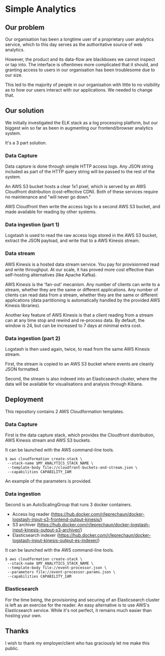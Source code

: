 # Simple Analytics

## Our problem

Our organisation has been a longtime user of a proprietary user analytics service,
which to this day serves as the authoritative source of web analytics.

However, the product and its data-flow are blackboxes we cannot inspect or tap into.
The interface is oftentimes more complicated that it should, and granting access
to users in our organisation has been troublesome due to our size.

This led to the majority of people in our organisation with little to no visibility
as to how our users interact with our applications. We needed to change that.

## Our solution

We initially investigated the ELK stack as a log processing platform, but our
biggest win so far as been in augmenting our frontend/browser analytics system.

It's a 3 part solution.

### Data Capture

Data capture is done through simple HTTP access logs. Any JSON string included
as part of the HTTP query string will be passed to the rest of the system.

An AWS S3 bucket hosts a clear 1x1 pixel, which is served by an AWS Cloudfront
distribution (cost-effective CDN). Both of these services require no maintenance
and "will never go down."

AWS Cloudfront then write the access logs to a second AWS S3 bucket, and made
available for reading by other systems.

### Data ingestion (part 1)

Logstash is used to read the raw access logs stored in the AWS S3 bucket, extract
the JSON payload, and write that to a AWS Kinesis stream.

### Data stream

AWS Kinesis is a hosted data stream service. You pay for provisionned read and
write throughput. At our scale, it has proved more cost effective than self-hosting
alternatives (like Apache Kafka).

AWS Kinesis is the 'fan-out' mecanism. Any number of clients can write to a stream,
whether they are the same or different applications. Any number of clients can
read data from a stream, whether they are the same or different applications
(data partitioning is automatically handled by the provided AWS Kinesis libraries).

Another key feature of AWS Kinesis is that a client reading from a stream can
at any time stop and rewind and re-process data. By default, the window is 24,
but can be increased to 7 days at minimal extra cost.

### Data ingestion (part 2)

Logstash is then used again, twice, to read from the same AWS Kinesis stream.

First, the stream is copied to an AWS S3 bucket where events are cleanly JSON
formatted.

Second, the stream is also indexed into an Elasticsearch cluster, where the
data will be available for visualisations and analysis through Kibana.

## Deployment

This repository contains 2 AWS Cloudformation templates.

### Data Capture

First is the data capture stack, which provides the Cloudfront distribution,
AWS Kinesis stream and AWS S3 buckets.

It can be launched with the AWS command-line tools.

```shell
$ aws cloudformation create-stack \
 --stack-name $MY_ANALYTICS_STACK_NAME \
 --template-body file://cloudfront-buckets-and-stream.json \
 --capabilities CAPABILITY_IAM
```

An example of the parameters is provided.

### Data ingestion

Second is an AutoScalingGroup that runs 3 docker containers.

* Access log reader (https://hub.docker.com/r/leprechaun/docker-logstash-input-s3-frontend-output-kinesis/)
* S3 archiver (https://hub.docker.com/r/leprechaun/docker-logstash-input-kinesis-output-s3-archiver/)
* Elasticsearch indexer (https://hub.docker.com/r/leprechaun/docker-logstash-input-kinesis-output-es-indexer/)

It can be launched with the AWS command-line tools.

```shell
$ aws cloudformation create-stack \
 --stack-name $MY_ANALYTICS_STACK_NAME \
 --template-body file://event-processor.json \
 --parameters file://event-processor.params.json \
 --capabilities CAPABILITY_IAM
```

### Elasticsearch

For the time being, the provisioning and securing of an Elasticsearch cluster
is left as an exercise for the reader. An easy alternative is to use AWS's
Elasticsearch service. While it's not perfect, it remains much easier than
hosting your own.

## Thanks

I wish to thank my employer/client who has graciously let me make this public.

